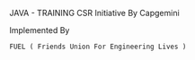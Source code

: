 JAVA - TRAINING
CSR Initiative By Capgemini 

  Implemented By
  
    FUEL ( Friends Union For Engineering Lives )
 
